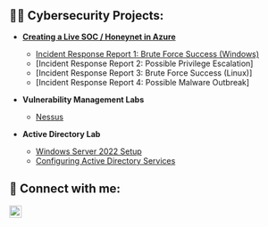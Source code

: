 <h1>
<br/></h1>

<h2>👨‍💻 Cybersecurity Projects:</h2>

- <b> [Creating a Live SOC / Honeynet in Azure](https://github.com/jnj3uf212121/Creating-a-Live-SOC-Honeynet-in-Azure) </b>
  - [Incident Response Report 1: Brute Force Success (Windows)](https://github.com/jnj3uf212121/Incident-Response-Report-1-Brute-Force-Success-Windows-/blob/main/README.md)
  - [Incident Response Report 2: Possible Privilege Escalation]
  - [Incident Response Report 3: Brute Force Success (Linux)]
  - [Incident Response Report 4: Possible Malware Outbreak]
  

 
- <b>Vulnerability Management Labs</b>
  - [Nessus](https://github.com/jnj3uf212121/Nessus)

  
- <b>Active Directory Lab</b>
  - [Windows Server 2022 Setup](https://github.com/jnj3uf212121/Windows-Server-2022-Setup/blob/main/README.md)
  - [Configuring Active Directory Services](https://github.com/jnj3uf212121/Configuring-Active-Directory-Services)


  


<h2> 🤳 Connect with me:</h2>

[<img align="left" alt="Jhayda Johnson | LinkedIn" width="22px" src="https://cdn.jsdelivr.net/npm/simple-icons@v3/icons/linkedin.svg" />][linkedin]

[linkedin]: https://linkedin.com/in/jhaydajohnson

